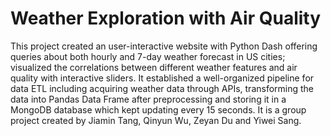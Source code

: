 # Weather Exploration with Air Quality

This project created an user-interactive website with Python Dash offering queries about both hourly and 7-day weather forecast in US cities; visualized the correlations between different weather features and air quality with interactive sliders. It established a well-organized pipeline for data ETL including acquiring weather data through APIs, transforming the data into Pandas Data Frame after preprocessing and storing it in a MongoDB database which kept updating every 15 seconds. It is a group project created by Jiamin Tang, Qinyun Wu, Zeyan Du and Yiwei Sang.
